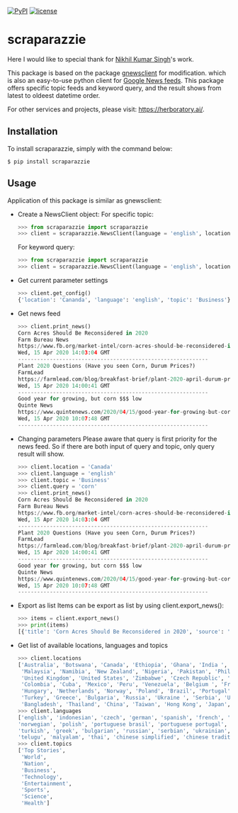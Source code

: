 [![PyPI](https://img.shields.io/badge/PyPi-v1.12-f39f37.svg)](https://pypi.python.org/pypi/gnewsclient)
[![license](https://img.shields.io/github/license/mashape/apistatus.svg?maxAge=2592000)](https://github.com/herboratory/scaparazzie/blob/master/LICENSE.txt)

# scraparazzie

Here I would like to special thank for [Nikhil Kumar Singh](https://github.com/nikhilkumarsingh)'s work.

This package is based on the package [gnewsclient](https://github.com/nikhilkumarsingh/gnewsclient) for modification. which is also an easy-to-use python client for [Google News feeds](https://news.google.com/). This package offers specific topic feeds and keyword query, and the result shows from latest to oldeest datetime order.

For other services and projects, please visit: https://herboratory.ai/.

## Installation

To install scraparazzie, simply with the command below:
```
$ pip install scraparazzie
```

## Usage
Application of this package is similar as gnewsclient:

- Create a NewsClient object:
    For specific topic:
    ```python
    >>> from scraparazzie import scraparazzie
    >>> client = scraparazzie.NewsClient(language = 'english', location = 'Canada', topic = 'Business', max_results = 3)
    ```
    For keyword query: 
    ```python
    >>> from scraparazzie import scraparazzie
    >>> client = scraparazzie.NewsClient(language = 'english', location = 'Canada', query = 'corn', max_results = 3)
    ```
- Get current parameter settings
    ```python
    >>> client.get_config()
    {'location': 'Cananda', 'language': 'english', 'topic': 'Business'}
    ```

- Get news feed
    ```python
    >>> client.print_news()
    Corn Acres Should Be Reconsidered in 2020
    Farm Bureau News
    https://www.fb.org/market-intel/corn-acres-should-be-reconsidered-in-2020
    Wed, 15 Apr 2020 14:03:04 GMT
    ------------------------------------------------------------
    Plant 2020 Questions (Have you seen Corn, Durum Prices?)
    FarmLead
    https://farmlead.com/blog/breakfast-brief/plant-2020-april-durum-prices/
    Wed, 15 Apr 2020 14:00:41 GMT
    ------------------------------------------------------------
    Good year for growing, but corn $$$ low
    Quinte News
    https://www.quintenews.com/2020/04/15/good-year-for-growing-but-corn-low/
    Wed, 15 Apr 2020 10:07:48 GMT
    ------------------------------------------------------------
    ```

- Changing parameters
    Please aware that query is first priority for the news feed. So if there are both input of query and topic, only query result will show.

    ```python
    >>> client.location = 'Canada'
    >>> client.language = 'english'
    >>> client.topic = 'Business'
    >>> client.query = 'corn'
    >>> client.print_news()
    Corn Acres Should Be Reconsidered in 2020
    Farm Bureau News
    https://www.fb.org/market-intel/corn-acres-should-be-reconsidered-in-2020
    Wed, 15 Apr 2020 14:03:04 GMT
    ------------------------------------------------------------
    Plant 2020 Questions (Have you seen Corn, Durum Prices?)
    FarmLead
    https://farmlead.com/blog/breakfast-brief/plant-2020-april-durum-prices/
    Wed, 15 Apr 2020 14:00:41 GMT
    ------------------------------------------------------------
    Good year for growing, but corn $$$ low
    Quinte News
    https://www.quintenews.com/2020/04/15/good-year-for-growing-but-corn-low/
    Wed, 15 Apr 2020 10:07:48 GMT
    ------------------------------------------------------------
    ```

- Export as list
    Items can be export as list by using client.export_news():

    ```python
    >>> items = client.export_news()
    >>> print(items)
    [{'title': 'Corn Acres Should Be Reconsidered in 2020', 'source': 'Farm Bureau News', 'link': 'https://www.fb.org/market-intel/corn-acres-should-be-reconsidered-in-2020', 'publish_date': 'Wed, 15 Apr 2020 14:03:04 GMT'}, {'title': 'Plant 2020 Questions (Have you seen Corn, Durum Prices?)', 'source': 'FarmLead', 'link': 'https://farmlead.com/blog/breakfast-brief/plant-2020-april-durum-prices/', 'publish_date': 'Wed, 15 Apr 2020 14:00:41 GMT'}, {'title': 'Good year for growing, but corn $$$ low', 'source': 'Quinte News', 'link': 'https://www.quintenews.com/2020/04/15/good-year-for-growing-but-corn-low/', 'publish_date': 'Wed, 15 Apr 2020 10:07:48 GMT'}]
    ```

- Get list of available locations, languages and topics
    ```python
    >>> client.locations
    ['Australia', 'Botswana', 'Canada', 'Ethiopia', 'Ghana', 'India ', 'Indonesia', 'Ireland', 'Israel', 'Kenya', 'Latvia',
     'Malaysia', 'Namibia', 'New Zealand', 'Nigeria', 'Pakistan', 'Philippines', 'Singapore', 'South Africa', 'Tanzania', 'Uganda', 
     'United Kingdom', 'United States', 'Zimbabwe', 'Czech Republic', 'Germany', 'Austria', 'Switzerland', 'Argentina', 'Chile',
     'Colombia', 'Cuba', 'Mexico', 'Peru', 'Venezuela', 'Belgium ', 'France', 'Morocco', 'Senegal', 'Italy', 'Lithuania', 
     'Hungary', 'Netherlands', 'Norway', 'Poland', 'Brazil', 'Portugal', 'Romania', 'Slovakia', 'Slovenia', 'Sweden', 'Vietnam',
     'Turkey', 'Greece', 'Bulgaria', 'Russia', 'Ukraine ', 'Serbia', 'United Arab Emirates', 'Saudi Arabia', 'Lebanon', 'Egypt',
     'Bangladesh', 'Thailand', 'China', 'Taiwan', 'Hong Kong', 'Japan', 'Republic of Korea']
    >>> client.languages
    ['english', 'indonesian', 'czech', 'german', 'spanish', 'french', 'italian', 'latvian', 'lithuanian', 'hungarian', 'dutch', 
    'norwegian', 'polish', 'portuguese brasil', 'portuguese portugal', 'romanian', 'slovak', 'slovenian', 'swedish', 'vietnamese', 
    'turkish', 'greek', 'bulgarian', 'russian', 'serbian', 'ukrainian', 'hebrew', 'arabic', 'marathi', 'hindi', 'bengali', 'tamil', 
    'telugu', 'malyalam', 'thai', 'chinese simplified', 'chinese traditional', 'japanese', 'korean']
    >>> client.topics
    ['Top Stories',
     'World',
     'Nation',
     'Business',
     'Technology',
     'Entertainment',
     'Sports',
     'Science',
     'Health']
    ```